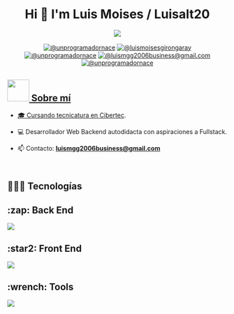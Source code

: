 <h1 align="center">Hi 👋 I'm Luis Moises / Luisalt20</h1>

<p align="center">
  <a href="https://github.com/DenverCoder1/readme-typing-svg"><img src="https://readme-typing-svg.herokuapp.com?font=Time+New+Roman&color=%23C8BE25&size=25&center=true&vCenter=true&width=600&height=100&lines=Bienvenido+al+perfil+de+Luisalt20!;Welcome+to+Luisalt20+profile!"></a>
</p>

<p align="center">
    <a href="https://youtube.com/@luisgamer88-fortniteymas92" target="_blank"><img align="center" src="https://img.shields.io/badge/YouTube-FF0000?style=for-the-badge&logo=youtube&logoColor=white" alt="@unprogramadornace" /></a>
    <a href="https://www.linkedin.com/in/luisalt20/" target="_blank"><img align="center" src="https://img.shields.io/badge/LinkedIn-0077B5?style=for-the-badge&logo=linkedin&logoColor=white" alt="@luismoisesgirongaray"/></a>
    <a href="https://discord.gg/XxsUqNzejd" target="_blank"><img align="center" src="https://img.shields.io/badge/Discord-1877F2?style=for-the-badge&logo=discord&logoColor=white" alt="@unprogramadornace" /></a>
    <a href = "mailto:luismgg2006business@gmail.com" target="_blank"><img align="center" src="https://img.shields.io/badge/Gmail-D14836?style=for-the-badge&logo=gmail&logoColor=white" alt="@luismgg2006business@gmail.com" /></a>
    <a href="https://paypal.me/luisgamer88?country.x=PE&locale.x=es_XC" target="_blank"><img align="center" src="https://img.shields.io/badge/PayPal-00457C?style=for-the-badge&logo=paypal&logoColor=white" alt="@unprogramadornace"/</a>
</p>

<h2> <picture align="left"><img src = "https://github.com/7oSkaaa/7oSkaaa/blob/main/Images/about_me.gif?raw=true" width = 50px></picture>  Sobre mí </h2>

<p align="left">
  
- 🎓 Cursando tecnicatura en [Cibertec](https://www.cibertec.edu.pe/).

- 💻 Desarrollador Web Backend autodidacta con aspiraciones a Fullstack.

- 📫 Contacto: **luismgg2006business@gmail.com**


  </p>
<br>

<h2 align="left">👨🏻‍💻 Tecnologías </h2>

<p align="center">
  <h2>:zap: Back End</h2>
  <a href="https://skillicons.dev">
    <img src="https://skillicons.dev/icons?i=java,cs,spring,dotnet,azure,idea,eclipse,visualstudio,maven,gradle,mysql,postgres&perline=6" />
  </a>
  
  <h2>:star2: Front End</h2>
  <a href="https://skillicons.dev">
    <img src="https://skillicons.dev/icons?i=html,css,js,ts,vscode,sublime,tailwind,bootstrap,angular,&perline=6" />
  </a>

  <h2>:wrench: Tools</h2>
  <a href="https://skillicons.dev">
    <img src="https://skillicons.dev/icons?i=postman,docker,git,github,obsidian,&perline=6" />
  </a>
</p>
<br>
